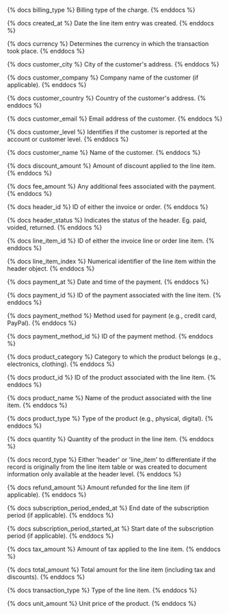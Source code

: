 {% docs billing_type %}
Billing type of the charge.
{% enddocs %}

{% docs created_at %}
Date the line item entry was created.
{% enddocs %}

{% docs currency %}
Determines the currency in which the transaction took place.
{% enddocs %}

{% docs customer_city %}
City of the customer's address.
{% enddocs %}

{% docs customer_company %}
Company name of the customer (if applicable).
{% enddocs %}

{% docs customer_country %}
Country of the customer's address.
{% enddocs %}

{% docs customer_email %}
Email address of the customer.
{% enddocs %}

{% docs customer_level %}
Identifies if the customer is reported at the account or customer level.
{% enddocs %}

{% docs customer_name %}
Name of the customer.
{% enddocs %}

{% docs discount_amount %}
Amount of discount applied to the line item.
{% enddocs %}

{% docs fee_amount %}
Any additional fees associated with the payment.
{% enddocs %}

{% docs header_id %}
ID of either the invoice or order.
{% enddocs %}

{% docs header_status %}
Indicates the status of the header. Eg. paid, voided, returned.
{% enddocs %}

{% docs line_item_id %}
ID of either the invoice line or order line item.
{% enddocs %}

{% docs line_item_index %}
Numerical identifier of the line item within the header object.
{% enddocs %}

{% docs payment_at %}
Date and time of the payment.
{% enddocs %}

{% docs payment_id %}
ID of the payment associated with the line item.
{% enddocs %}

{% docs payment_method %}
Method used for payment (e.g., credit card, PayPal).
{% enddocs %}

{% docs payment_method_id %}
ID of the payment method.
{% enddocs %}

{% docs product_category %}
Category to which the product belongs (e.g., electronics, clothing).
{% enddocs %}

{% docs product_id %}
ID of the product associated with the line item.
{% enddocs %}

{% docs product_name %}
Name of the product associated with the line item.
{% enddocs %}

{% docs product_type %}
Type of the product (e.g., physical, digital).
{% enddocs %}

{% docs quantity %}
Quantity of the product in the line item.
{% enddocs %}

{% docs record_type %}
Either 'header' or 'line_item' to differentiate if the record is originally from the line item table or was created to document information only available at the header level.
{% enddocs %}

{% docs refund_amount %}
Amount refunded for the line item (if applicable).
{% enddocs %}

{% docs subscription_period_ended_at %}
End date of the subscription period (if applicable).
{% enddocs %}

{% docs subscription_period_started_at %}
Start date of the subscription period (if applicable).
{% enddocs %}

{% docs tax_amount %}
Amount of tax applied to the line item.
{% enddocs %}

{% docs total_amount %}
Total amount for the line item (including tax and discounts).
{% enddocs %}

{% docs transaction_type %}
Type of the line item.
{% enddocs %}

{% docs unit_amount %}
Unit price of the product.
{% enddocs %}
